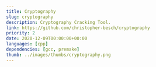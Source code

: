 ```yaml
---
title: Cryptography
slug: cryptography
description: Cryptography Cracking Tool.
link: https://github.com/christopher-besch/cryptography
priority: 2
date: 2020-12-09T00:00:00+00:00
languages: [cpp]
dependencies: [gcc, premake]
thumb: ../images/thumbs/cryptography.png
---
```


